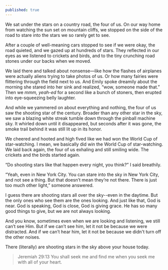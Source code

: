 ```yaml
---
published: true
---
```


We sat under the stars on a country road, the four of us. On our way home from watching the sun set on mountain cliffs, we stopped on the side of the road to stare into the stars we so rarely get to see.

After a couple of well-meaning cars stopped to see if we were okay, the road quieted, and we gazed up at hundreds of stars. They reflected in our eyes as we listened to crickets and birds, and to the tiny crunching road stones under our backs when we moved. 

We laid there and talked about nonsense—like how the flashes of airplanes were actually aliens trying to take photos of us. Or how many fairies were flittering through the field next to us. And Emily spoke dreamily about the morning she stared into her sink and realized, “wow, someone made that.” Then we *mmm, yeah-ed* for a second like a bunch of stoners, then erupted into eye-squeezing belly laughter. 

And while we yammered on about everything and nothing, the four of us saw the shooting star of the century. Broader than any other star in the sky, we saw a blazing white streak tumble down through the pinball machine sky. It whirled down until it disappeared, but seconds after it was gone, the smoke trail behind it was still lit up in its honor.

We cheered and hooted and high fived like we had won the World Cup of star-watching. I mean, we basically did win the World Cup of star-watching. We laid back again, the four of us exhaling and still smiling wide. The crickets and the birds started again. 

“Do shooting stars like that happen every night, you think?” I said breathily.

“Yeah, even in New York City. You can stare into the sky in New York City, and not see a thing. But that doesn’t mean they’re not there. There is just too much other light,” someone answered. 

I guess there are shooting stars all over the sky--even in the daytime. But the only ones who see them are the ones looking. And just like that, God is near. God is speaking, God is close, God is giving grace. He has so many good things to give, but we are not always looking.

And you know, sometimes even when we are looking and listening, we still can’t see Him. But if we can’t see him, let it not be because we were distracted. And if we can’t hear him, let it not be because we didn't turn off the other noises. 

There (literally) are shooting stars in the sky above your house today.

>Jeremiah 29:13 You shall seek me and find me when you seek me with all of your heart.
